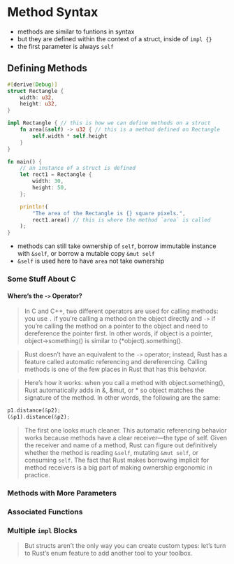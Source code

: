 # Method Syntax

- methods are similar to funtions in syntax
- but they are defined within the context of a struct, inside of `impl {}`
- the first parameter is always `self`

## Defining Methods

```rust
#[derive(Debug)]
struct Rectangle {
    width: u32,
    height: u32,
}

impl Rectangle { // this is how we can define methods on a struct
    fn area(&self) -> u32 { // this is a method defined on Rectangle
        self.width * self.height
    }
}

fn main() {
    // an instance of a struct is defined
    let rect1 = Rectangle {
        width: 30,
        height: 50,
    };

    println!(
        "The area of the Rectangle is {} square pixels.",
        rect1.area() // this is where the method `area` is called
    );
}

```

- methods can still take ownership of `self`, borrow immutable instance with `&self`, or borrow a mutable copy `&mut self`
- `&self` is used here to have `area` not take ownership

### Some Stuff About C

#### Where’s the `->` Operator?

> In C and C++, two different operators are used for calling methods: you use `.` if you’re calling a method on the object directly and `->` if you’re calling the method on a pointer to the object and need to dereference the pointer first. In other words, if object is a pointer, object->something() is similar to (*object).something().

> Rust doesn’t have an equivalent to the `->` operator; instead, Rust has a feature called automatic referencing and dereferencing. Calling methods is one of the few places in Rust that has this behavior.

> Here’s how it works: when you call a method with object.something(), Rust automatically adds in &, &mut, or * so object matches the signature of the method. In other words, the following are the same:

```rust
p1.distance(&p2);
(&p1).distance(&p2);
```

> The first one looks much cleaner. This automatic referencing behavior works because methods have a clear receiver—the type of self. Given the receiver and name of a method, Rust can figure out definitively whether the method is reading `&self`, mutating `&mut self`, or consuming `self`. The fact that Rust makes borrowing implicit for method receivers is a big part of making ownership ergonomic in practice.

### Methods with More Parameters

### Associated Functions

### Multiple `impl` Blocks

> But structs aren’t the only way you can create custom types: let’s turn to Rust’s enum feature to add another tool to your toolbox.
